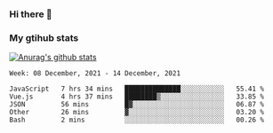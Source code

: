 ### Hi there 👋

### My gtihub stats

[![Anurag's github stats](https://github-readme-stats.vercel.app/api?username=gaozhidong)](https://github.com/gaozhidong/github-readme-stats)

<!--START_SECTION:waka-->
```text
Week: 08 December, 2021 - 14 December, 2021

JavaScript   7 hrs 34 mins   ██████████████░░░░░░░░░░░   55.41 % 
Vue.js       4 hrs 37 mins   ████████▒░░░░░░░░░░░░░░░░   33.85 % 
JSON         56 mins         █▓░░░░░░░░░░░░░░░░░░░░░░░   06.87 % 
Other        26 mins         ▓░░░░░░░░░░░░░░░░░░░░░░░░   03.20 % 
Bash         2 mins          ░░░░░░░░░░░░░░░░░░░░░░░░░   00.26 % 
```
<!--END_SECTION:waka-->